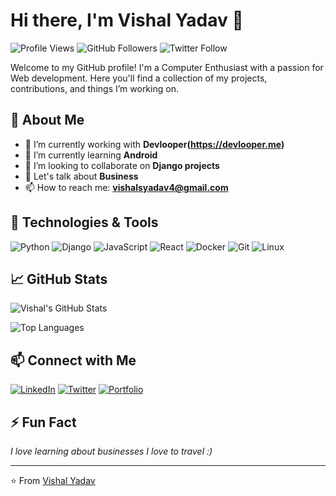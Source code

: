 # Hi there, I'm Vishal Yadav 👋

![Profile Views](https://komarev.com/ghpvc/?username=VishalYadavGit&color=blue)
![GitHub Followers](https://img.shields.io/github/followers/VishalYadavGit?label=Follow&style=social)
![Twitter Follow](https://img.shields.io/twitter/follow/yourtwitterhandle?style=social)

Welcome to my GitHub profile! I'm a Computer Enthusiast with a passion for Web development. Here you'll find a collection of my projects, contributions, and things I’m working on.

## 🌱 About Me

- 🔭 I’m currently working with **Devlooper(https://devlooper.me)**
- 🌱 I’m currently learning **Android**
- 👯 I’m looking to collaborate on **Django projects**
- 💬 Let's talk about **Business**
- 📫 How to reach me: **[vishalsyadav4@gmail.com](mailto:vishalsyadav4@gmail.com)**

## 🔧 Technologies & Tools

![Python](https://img.shields.io/badge/-Python-333333?style=flat&logo=python)
![Django](https://img.shields.io/badge/-Django-333333?style=flat&logo=django)
![JavaScript](https://img.shields.io/badge/-JavaScript-333333?style=flat&logo=javascript)
![React](https://img.shields.io/badge/-React-333333?style=flat&logo=react)
![Docker](https://img.shields.io/badge/-Docker-333333?style=flat&logo=docker)
![Git](https://img.shields.io/badge/-Git-333333?style=flat&logo=git)
![Linux](https://img.shields.io/badge/-Linux-333333?style=flat&logo=linux)

## 📈 GitHub Stats

![Vishal's GitHub Stats](https://github-readme-stats.vercel.app/api?username=VishalYadavGit&show_icons=true&hide_border=true&count_private=true&theme=radical)

![Top Languages](https://github-readme-stats.vercel.app/api/top-langs/?username=VishalYadavGit&layout=compact&hide_border=true&theme=radical)

## 📫 Connect with Me

[![LinkedIn](https://img.shields.io/badge/-LinkedIn-0e76a8?style=flat&logo=Linkedin&logoColor=white)](https://www.linkedin.com/in/vishal-yadav-b63480258/)
[![Twitter](https://img.shields.io/badge/-Twitter-1DA1F2?style=flat&logo=Twitter&logoColor=white)](https://twitter.com/yourtwitterhandle)
[![Portfolio](https://img.shields.io/badge/-Portfolio-000000?style=flat&logo=Wordpress&logoColor=white)](https://vishalyadav.tech)

## ⚡ Fun Fact

*I love learning about businesses*
*I love to travel :)*

---

⭐️ From [Vishal Yadav](https://github.com/VishalYadavGit)
